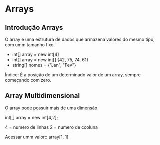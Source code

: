 # Arrays

## Introdução Arrays

O array é uma estrutura de dados que armazena valores do
mesmo tipo, com umm tamanho fixo.

- int[] array = new int[4]
- int[] array = new int[] {42, 75, 74, 61}
- string[] nomes = {"Jan", "Fev"}

Índice: É a posição de um determinado valor de um array, sempre
começando com zero.

## Array Multidimensional

O array pode possuir mais de uma dimensão

int[,] array = new int[4,2];

4 = numero de linhas
2 = numero de ccoluna

Acessar umm valor:: array[1, 1]
